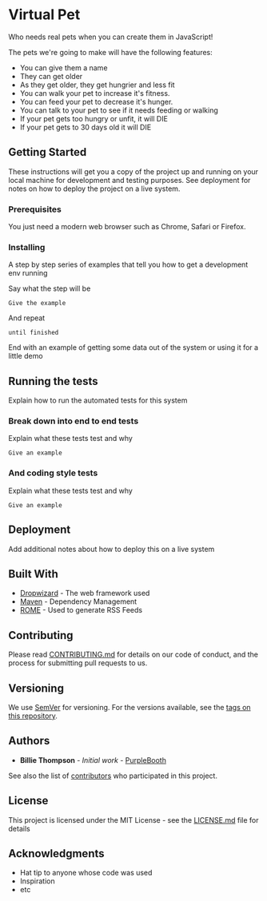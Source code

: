 # Virtual Pet

Who needs real pets when you can create them in JavaScript!

The pets we're going to make will have the following features:
- You can give them a name
- They can get older
- As they get older, they get hungrier and less fit
- You can walk your pet to increase it's fitness.
- You can feed your pet to decrease it's hunger.
- You can talk to your pet to see if it needs feeding or walking
- If your pet gets too hungry or unfit, it will DIE
- If your pet gets to 30 days old it will DIE

## Getting Started

These instructions will get you a copy of the project up and running on your local machine for development and testing purposes. See deployment for notes on how to deploy the project on a live system.

### Prerequisites

You just need a modern web browser such as Chrome, Safari or Firefox.

### Installing

A step by step series of examples that tell you how to get a development env running

Say what the step will be

```
Give the example
```

And repeat

```
until finished
```

End with an example of getting some data out of the system or using it for a little demo

## Running the tests

Explain how to run the automated tests for this system

### Break down into end to end tests

Explain what these tests test and why

```
Give an example
```

### And coding style tests

Explain what these tests test and why

```
Give an example
```

## Deployment

Add additional notes about how to deploy this on a live system

## Built With

* [Dropwizard](http://www.dropwizard.io/1.0.2/docs/) - The web framework used
* [Maven](https://maven.apache.org/) - Dependency Management
* [ROME](https://rometools.github.io/rome/) - Used to generate RSS Feeds

## Contributing

Please read [CONTRIBUTING.md](https://gist.github.com/PurpleBooth/b24679402957c63ec426) for details on our code of conduct, and the process for submitting pull requests to us.

## Versioning

We use [SemVer](http://semver.org/) for versioning. For the versions available, see the [tags on this repository](https://github.com/your/project/tags). 

## Authors

* **Billie Thompson** - *Initial work* - [PurpleBooth](https://github.com/PurpleBooth)

See also the list of [contributors](https://github.com/your/project/contributors) who participated in this project.

## License

This project is licensed under the MIT License - see the [LICENSE.md](LICENSE.md) file for details

## Acknowledgments

* Hat tip to anyone whose code was used
* Inspiration
* etc